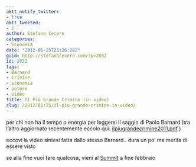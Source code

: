 ```yaml
---
aktt_notify_twitter:
- true
aktt_tweeted:
- 1
author: Stefano Cecere
categories:
- Economia
date: "2012-01-25T21:26:28Z"
guid: http://stefanocecere.com/?p=2832
id: 2832
tags:
- Barnard
- crimine
- economia
- potere
- video
title: Il Più Grande Crimine (in video)
slug: /2012/01/25/il-piu-grande-crimine-in-video/
---
```


per chi non ha il tempo o energia per leggersi il saggio di Paolo Barnard (tra l&#8217;altro aggiornato recentemente eccolo qui: [ilpiugrandecrimine2011.pdf](http://paolobarnard.info/docs/ilpiugrandecrimine2011.pdf) )

eccovi la video sintesi fatta dallo stesso Barnard.. dura un po&#8217; ma merita di essere visto

se alla fine vuoi fare qualcosa, vieni al [Summit](http://www.democraziammt.info/) a fine febbraio